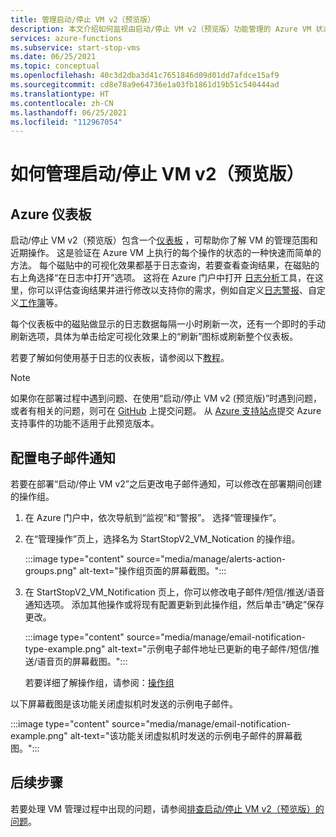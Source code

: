 ```yaml
---
title: 管理启动/停止 VM v2（预览版）
description: 本文介绍如何监视由启动/停止 VM v2（预览版）功能管理的 Azure VM 状态，并执行其他管理任务。
services: azure-functions
ms.subservice: start-stop-vms
ms.date: 06/25/2021
ms.topic: conceptual
ms.openlocfilehash: 40c3d2dba3d41c7651846d09d01dd7afdce15af9
ms.sourcegitcommit: cd8e78a9e64736e1a03fb1861d19b51c540444ad
ms.translationtype: HT
ms.contentlocale: zh-CN
ms.lasthandoff: 06/25/2021
ms.locfileid: "112967054"
---
```

# <a name="how-to-manage-startstop-vms-v2-preview"></a>如何管理启动/停止 VM v2（预览版）

## <a name="azure-dashboard"></a>Azure 仪表板

启动/停止 VM v2（预览版）包含一个[仪表板](../../azure-monitor/visualizations.md#azure-dashboards) ，可帮助你了解 VM 的管理范围和近期操作。 这是验证在 Azure VM 上执行的每个操作的状态的一种快速而简单的方法。 每个磁贴中的可视化效果都基于日志查询，若要查看查询结果，在磁贴的右上角选择“在日志中打开”选项。 这将在 Azure 门户中打开 [日志分析](../../azure-monitor/logs/log-analytics-overview.md#starting-log-analytics)工具，在这里，你可以评估查询结果并进行修改以支持你的需求，例如自定义[日志警报](../../azure-monitor/alerts/alerts-log.md)、自定义[工作簿](../../azure-monitor/visualize/workbooks-overview.md)等。

每个仪表板中的磁贴做显示的日志数据每隔一小时刷新一次，还有一个即时的手动刷新选项，具体为单击给定可视化效果上的“刷新”图标或刷新整个仪表板。

若要了解如何使用基于日志的仪表板，请参阅以下[教程](../../azure-monitor/visualize/tutorial-logs-dashboards.md)。

> [!NOTE]
> 如果你在部署过程中遇到问题、在使用“启动/停止 VM v2 (预览版)”时遇到问题，或者有相关的问题，则可在 [GitHub](https://github.com/microsoft/startstopv2-deployments/issues) 上提交问题。 从 [Azure 支持站点](https://azure.microsoft.com/support/options/)提交 Azure 支持事件的功能不适用于此预览版本。 

## <a name="configure-email-notifications"></a>配置电子邮件通知

若要在部署“启动/停止 VM v2”之后更改电子邮件通知，可以修改在部署期间创建的操作组。

1. 在 Azure 门户中，依次导航到“监视”和“警报”。  选择“管理操作”。

1. 在“管理操作”页上，选择名为 StartStopV2_VM_Notication 的操作组。 

    :::image type="content" source="media/manage/alerts-action-groups.png" alt-text="操作组页面的屏幕截图。":::

1. 在 StartStopV2_VM_Notification 页上，你可以修改电子邮件/短信/推送/语音通知选项。 添加其他操作或将现有配置更新到此操作组，然后单击“确定”保存更改。

    :::image type="content" source="media/manage/email-notification-type-example.png" alt-text="示例电子邮件地址已更新的电子邮件/短信/推送/语音页的屏幕截图。":::

    若要详细了解操作组，请参阅：[操作组](../../azure-monitor/alerts/action-groups.md)

以下屏幕截图是该功能关闭虚拟机时发送的示例电子邮件。

:::image type="content" source="media/manage/email-notification-example.png" alt-text="该功能关闭虚拟机时发送的示例电子邮件的屏幕截图。":::

## <a name="next-steps"></a>后续步骤

若要处理 VM 管理过程中出现的问题，请参阅[排查启动/停止 VM v2（预览版）的问题](troubleshoot.md)。